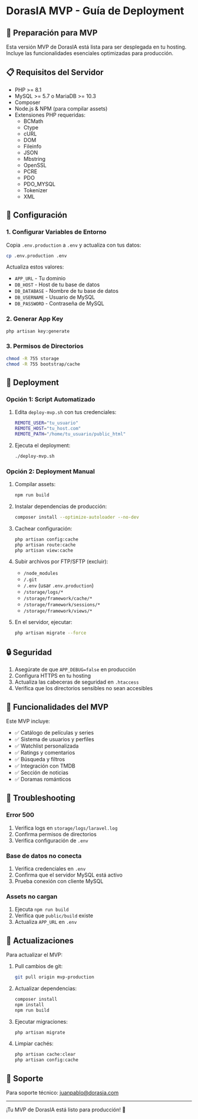 # DorasIA MVP - Guía de Deployment

## 🚀 Preparación para MVP

Esta versión MVP de DorasIA está lista para ser desplegada en tu hosting. Incluye las funcionalidades esenciales optimizadas para producción.

## 📋 Requisitos del Servidor

- PHP >= 8.1
- MySQL >= 5.7 o MariaDB >= 10.3
- Composer
- Node.js & NPM (para compilar assets)
- Extensiones PHP requeridas:
  - BCMath
  - Ctype
  - cURL
  - DOM
  - Fileinfo
  - JSON
  - Mbstring
  - OpenSSL
  - PCRE
  - PDO
  - PDO_MYSQL
  - Tokenizer
  - XML

## 🔧 Configuración

### 1. Configurar Variables de Entorno

Copia `.env.production` a `.env` y actualiza con tus datos:

```bash
cp .env.production .env
```

Actualiza estos valores:
- `APP_URL` - Tu dominio
- `DB_HOST` - Host de tu base de datos
- `DB_DATABASE` - Nombre de tu base de datos
- `DB_USERNAME` - Usuario de MySQL
- `DB_PASSWORD` - Contraseña de MySQL

### 2. Generar App Key

```bash
php artisan key:generate
```

### 3. Permisos de Directorios

```bash
chmod -R 755 storage
chmod -R 755 bootstrap/cache
```

## 🚀 Deployment

### Opción 1: Script Automatizado

1. Edita `deploy-mvp.sh` con tus credenciales:
   ```bash
   REMOTE_USER="tu_usuario"
   REMOTE_HOST="tu_host.com"
   REMOTE_PATH="/home/tu_usuario/public_html"
   ```

2. Ejecuta el deployment:
   ```bash
   ./deploy-mvp.sh
   ```

### Opción 2: Deployment Manual

1. Compilar assets:
   ```bash
   npm run build
   ```

2. Instalar dependencias de producción:
   ```bash
   composer install --optimize-autoloader --no-dev
   ```

3. Cachear configuración:
   ```bash
   php artisan config:cache
   php artisan route:cache
   php artisan view:cache
   ```

4. Subir archivos por FTP/SFTP (excluir):
   - `/node_modules`
   - `/.git`
   - `/.env` (usar `.env.production`)
   - `/storage/logs/*`
   - `/storage/framework/cache/*`
   - `/storage/framework/sessions/*`
   - `/storage/framework/views/*`

5. En el servidor, ejecutar:
   ```bash
   php artisan migrate --force
   ```

## 🔒 Seguridad

1. Asegúrate de que `APP_DEBUG=false` en producción
2. Configura HTTPS en tu hosting
3. Actualiza las cabeceras de seguridad en `.htaccess`
4. Verifica que los directorios sensibles no sean accesibles

## 📱 Funcionalidades del MVP

Este MVP incluye:
- ✅ Catálogo de películas y series
- ✅ Sistema de usuarios y perfiles
- ✅ Watchlist personalizada
- ✅ Ratings y comentarios
- ✅ Búsqueda y filtros
- ✅ Integración con TMDB
- ✅ Sección de noticias
- ✅ Doramas románticos

## 🐛 Troubleshooting

### Error 500
1. Verifica logs en `storage/logs/laravel.log`
2. Confirma permisos de directorios
3. Verifica configuración de `.env`

### Base de datos no conecta
1. Verifica credenciales en `.env`
2. Confirma que el servidor MySQL está activo
3. Prueba conexión con cliente MySQL

### Assets no cargan
1. Ejecuta `npm run build`
2. Verifica que `public/build` existe
3. Actualiza `APP_URL` en `.env`

## 🔄 Actualizaciones

Para actualizar el MVP:

1. Pull cambios de git:
   ```bash
   git pull origin mvp-production
   ```

2. Actualizar dependencias:
   ```bash
   composer install
   npm install
   npm run build
   ```

3. Ejecutar migraciones:
   ```bash
   php artisan migrate
   ```

4. Limpiar cachés:
   ```bash
   php artisan cache:clear
   php artisan config:cache
   ```

## 📧 Soporte

Para soporte técnico: juanpablo@dorasia.com

---

¡Tu MVP de DorasIA está listo para producción! 🎉